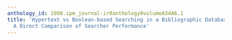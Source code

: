 ```yaml
---
anthology_id: 1998.ipm_journal-ir0anthology0volumeA34A6.1
title: 'Hypertext vs Boolean-based Searching in a Bibliographic Database Environment:
  A Direct Comparison of Searcher Performance'
---
```

